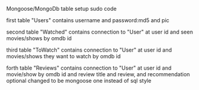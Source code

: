Mongoose/MongoDb table setup sudo code

first table "Users" contains username and password:md5 and pic

second table "Watched" contains connection to "User" at user id and seen movies/shows by omdb id

third table "ToWatch" contains connection to "User" at user id and movies/shows they want to watch by omdb id

forth table "Reviews" contains connection to "User" at user id and movie/show by omdb id and review title and review, and recommendation optional
changed to be mongoose one instead of sql style